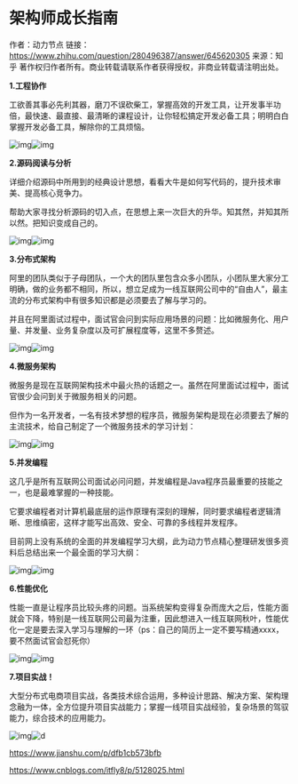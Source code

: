 # 架构师成长指南

作者：动力节点
链接：https://www.zhihu.com/question/280496387/answer/645620305
来源：知乎
著作权归作者所有。商业转载请联系作者获得授权，非商业转载请注明出处。



**1.工程协作**

工欲善其事必先利其器，磨刀不误砍柴工，掌握高效的开发工具，让开发事半功倍，最快速、最直接、最清晰的课程设计，让你轻松搞定开发必备工具；明明白白掌握开发必备工具，解除你的工具烦恼。

![img](https://pic4.zhimg.com/50/v2-e805a402bf82bd2dc2fa0913c70691bd_hd.jpg)![img](https://pic4.zhimg.com/80/v2-e805a402bf82bd2dc2fa0913c70691bd_720w.jpg)

**2.源码阅读与分析**

详细介绍源码中所用到的经典设计思想，看看大牛是如何写代码的，提升技术审美、提高核心竞争力。

帮助大家寻找分析源码的切入点，在思想上来一次巨大的升华。知其然，并知其所以然。把知识变成自己的。

![img](https://pic1.zhimg.com/50/v2-9ffe4a49718b90b8fa43e24ce808d5bc_hd.jpg)![img](https://pic1.zhimg.com/80/v2-9ffe4a49718b90b8fa43e24ce808d5bc_720w.jpg)

**3.分布式架构**

阿里的团队类似于子母团队，一个大的团队里包含众多小团队，小团队里大家分工明确，做的业务都不相同，所以，想立足成为一线互联网公司中的“自由人”，最主流的分布式架构中有很多知识都是必须要去了解与学习的。

并且在阿里面试过程中，面试官会问到实际应用场景的问题：比如微服务化、用户量、并发量、业务复杂度以及可扩展程度等，这里不多赘述。

![img](https://pic2.zhimg.com/50/v2-6379f5920075f1bb316634ed6ec9bb68_hd.jpg)![img](https://pic2.zhimg.com/80/v2-6379f5920075f1bb316634ed6ec9bb68_720w.jpg)



**4.微服务架构**

微服务是现在互联网架构技术中最火热的话题之一。虽然在阿里面试过程中，面试官很少会问到关于微服务相关的问题。

但作为一名开发者，一名有技术梦想的程序员，微服务架构是现在必须要去了解的主流技术，给自己制定了一个微服务技术的学习计划：



![img](https://pic2.zhimg.com/50/v2-f05a408d11182e031d0b77ebbc5b2303_hd.jpg)![img](https://pic2.zhimg.com/80/v2-f05a408d11182e031d0b77ebbc5b2303_720w.jpg)

**5.并发编程**

这几乎是所有互联网公司面试必问问题，并发编程是Java程序员最重要的技能之一，也是最难掌握的一种技能。

它要求编程者对计算机最底层的运作原理有深刻的理解，同时要求编程者逻辑清晰、思维缜密，这样才能写出高效、安全、可靠的多线程并发程序。

目前网上没有系统的全面的并发编程学习大纲，此为动力节点精心整理研发很多资料后总结出来一个最全面的学习大纲：



![img](https://pic2.zhimg.com/50/v2-d243f710bc19d3da5d64cd1bd6c3631b_hd.jpg)![img](https://pic2.zhimg.com/80/v2-d243f710bc19d3da5d64cd1bd6c3631b_720w.jpg)





**6.性能优化**

性能一直是让程序员比较头疼的问题。当系统架构变得复杂而庞大之后，性能方面就会下降，特别是一线互联网公司最为注重，因此想进入一线互联网秋叶，性能优化一定是要去深入学习与理解的一环（ps：自己的简历上一定不要写精通xxxx，要不然面试官会怼死你）

![img](https://pic1.zhimg.com/50/v2-7f861f1b26107b034424a2b0207ef1e3_hd.jpg)![img](https://pic1.zhimg.com/80/v2-7f861f1b26107b034424a2b0207ef1e3_720w.jpg)

**7.项目实战！**

大型分布式电商项目实战，各类技术综合运用，多种设计思路、解决方案、架构理念融为一体，全方位提升项目实战能力；掌握一线项目实战经验，复杂场景的驾驭能力，综合技术的应用能力。



![img](https://pic3.zhimg.com/50/v2-4186522a4c6181a5bb2b61bd10a8230f_hd.jpg)![d](https://pic3.zhimg.com/80/v2-4186522a4c6181a5bb2b61bd10a8230f_720w.jpg)



https://www.jianshu.com/p/dfb1cb573bfb

https://www.cnblogs.com/itfly8/p/5128025.html